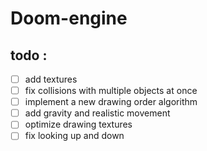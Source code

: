 # Doom-engine

## todo :
- [ ] add textures
- [ ] fix collisions with multiple objects at once
- [ ] implement a new drawing order algorithm
- [ ] add gravity and realistic movement
- [ ] optimize drawing textures
- [ ] fix looking up and down
